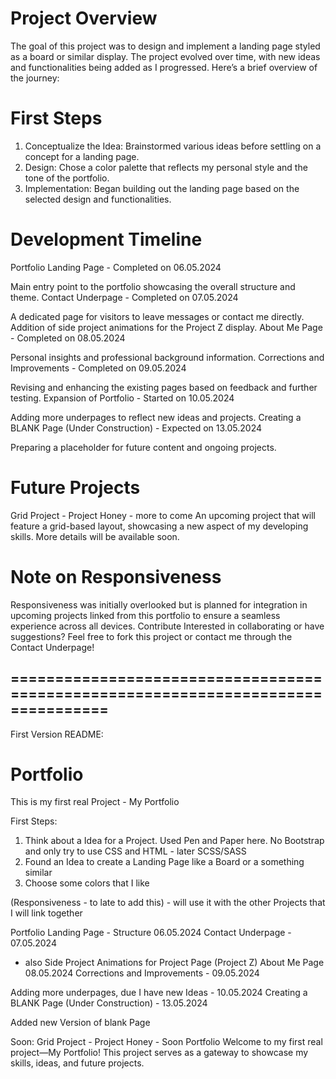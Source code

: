# Project Overview
The goal of this project was to design and implement a landing page styled as a board or similar display. The project evolved over time, with new ideas and functionalities being added as I progressed. Here’s a brief overview of the journey:

# First Steps
1. Conceptualize the Idea: Brainstormed various ideas before settling on a concept for a landing page.
2. Design: Chose a color palette that reflects my personal style and the tone of the portfolio.
3. Implementation: Began building out the landing page based on the selected design and functionalities.

# Development Timeline
Portfolio Landing Page - Completed on 06.05.2024

Main entry point to the portfolio showcasing the overall structure and theme.
Contact Underpage - Completed on 07.05.2024

A dedicated page for visitors to leave messages or contact me directly.
Addition of side project animations for the Project Z display.
About Me Page - Completed on 08.05.2024

Personal insights and professional background information.
Corrections and Improvements - Completed on 09.05.2024

Revising and enhancing the existing pages based on feedback and further testing.
Expansion of Portfolio - Started on 10.05.2024

Adding more underpages to reflect new ideas and projects.
Creating a BLANK Page (Under Construction) - Expected on 13.05.2024

Preparing a placeholder for future content and ongoing projects.

# Future Projects
Grid Project - Project Honey - more to come
An upcoming project that will feature a grid-based layout, showcasing a new aspect of my developing skills. More details will be available soon.

# Note on Responsiveness
Responsiveness was initially overlooked but is planned for integration in upcoming projects linked from this portfolio to ensure a seamless experience across all devices.
Contribute
Interested in collaborating or have suggestions? Feel free to fork this project or contact me through the Contact Underpage!

=================================================================================
---------------------------------------------------------------------------------
First Version README:
# Portfolio
This is my first real Project - My Portfolio

First Steps:
1. Think about a Idea for a Project. Used Pen and Paper here. No Bootstrap and only try to use CSS and HTML - later SCSS/SASS
2. Found an Idea to create a Landing Page like a Board or a something similar
3. Choose some colors that I like
   
(Responsiveness - to late to add this) - will use it with the other Projects that I will link together

Portfolio Landing Page - Structure 06.05.2024
Contact Underpage - 07.05.2024
- also Side Project Animations for Project Page (Project Z)
About Me Page 08.05.2024
Corrections and Improvements - 09.05.2024

Adding more underpages, due I have new Ideas - 10.05.2024
Creating a BLANK Page (Under Construction) - 13.05.2024

Added new Version of blank Page


Soon: Grid Project - Project Honey - Soon
Portfolio
Welcome to my first real project—My Portfolio! This project serves as a gateway to showcase my skills, ideas, and future projects.